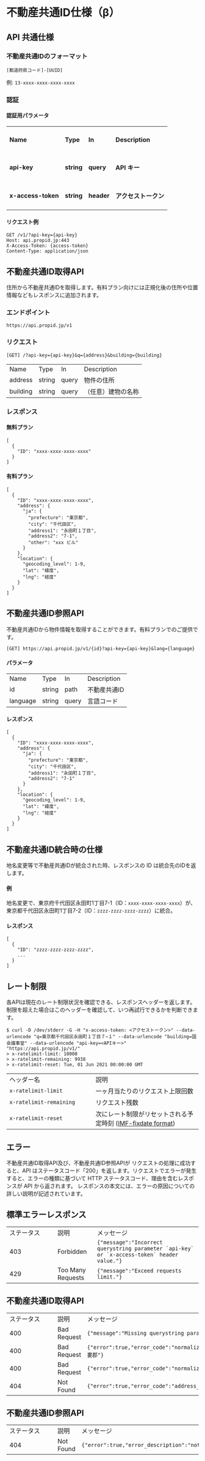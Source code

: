 # 不動産共通ID仕様（β）


## API 共通仕様


### 不動産共通IDのフォーマット

```
[都道府県コード]-[UUID]
```

例: `13-xxxx-xxxx-xxxx-xxxx`


### 認証


#### 認証用パラメータ


<table>
  <tr>
   <td><h4>Name</h4>


   </td>
   <td>
<h4>Type</h4>


   </td>
   <td>
<h4>In</h4>


   </td>
   <td>
<h4>Description</h4>


   </td>
  </tr>
  <tr>
   <td>
<h4>api-key</h4>


   </td>
   <td>
<h4>string</h4>


   </td>
   <td>
<h4>query</h4>


   </td>
   <td>
<h4>API キー</h4>


   </td>
  </tr>
  <tr>
   <td>
<h4>x-access-token</h4>


   </td>
   <td>
<h4>string</h4>


   </td>
   <td>
<h4>header</h4>


   </td>
   <td>
<h4>アクセストークン</h4>


   </td>
  </tr>
</table>



#### リクエスト例


```
GET /v1/?api-key={api-key}
Host: api.propid.jp:443
X-Access-Token: {access-token}
Content-Type: application/json
```


## 不動産共通ID取得API

住所から不動産共通IDを取得します。有料プラン向けには正規化後の住所や位置情報などもレスポンスに追加されます。


### エンドポイント


```
https://api.propid.jp/v1
```



### リクエスト


```
[GET] /?api-key={api-key}&q={address}&building={building}
```

<table>
  <tr>
   <td>
Name
   </td>
   <td>Type
   </td>
   <td>In
   </td>
   <td>Description
   </td>
  </tr>
  <tr>
   <td>address
   </td>
   <td>string
   </td>
   <td>query
   </td>
   <td>物件の住所
   </td>
  </tr>
  <tr>
   <td>building
   </td>
   <td>string
   </td>
   <td>query
   </td>
   <td>（任意）建物の名称
   </td>
  </tr>
</table>



### レスポンス


#### 無料プラン


```
[
  {
    "ID": "xxxx-xxxx-xxxx-xxxx"
  }
]
```



#### 有料プラン


```
[
  {
    "ID": "xxxx-xxxx-xxxx-xxxx",
    "address": {
      "ja": {
        "prefecture": "東京都",
        "city": "千代田区",
        "address1": "永田町１丁目",
        "address2": "7-1",
        "other": "xxx ビル"
      }
    },
    "location": {
      "geocoding_level": 1-9,
      "lat": "緯度",
      "lng": "経度"
    }
  }
]
```

## 不動産共通ID参照API

不動産共通IDから物件情報を取得することができます。有料プランでのご提供です。


```
[GET] https://api.propid.jp/v1/{id}?api-key={api-key}&lang={language}
```



#### パラメータ

<table>
  <tr>
    <td>Name</td>
    <td>Type</td>
    <td>In</td>
    <td>Description</td>
  </tr>
  <tr>
    <td> id</td>
    <td>string</td>
    <td>path</td>
    <td>不動産共通ID</td>
  </tr>
  <tr>
    <td>language</td>
    <td>string</td>
    <td>query</td>
    <td>言語コード</td>
  </tr>
</table>


#### レスポンス


```
[
  {
    "ID": "xxxx-xxxx-xxxx-xxxx",
    "address": {
      "ja": {
        "prefecture": "東京都",
        "city": "千代田区",
        "address1": "永田町１丁目",
        "address2": "7-1"
      }
    },
    "location": {
      "geocoding_level": 1-9,
      "lat": "緯度",
      "lng": "経度"
    }
  }
]
```



## 不動産共通ID統合時の仕様

地名変更等で不動産共通IDが統合された時、レスポンスの ID は統合先のIDを返します。


#### 例

地名変更で、東京府千代田区永田町1丁目7-1（ID：`xxxx-xxxx-xxxx-xxxx`）が、東京都千代田区永田町1丁目7-2（ID：`zzzz-zzzz-zzzz-zzzz`）に統合。


#### レスポンス


```
[
  {
    "ID": "zzzz-zzzz-zzzz-zzzz",
    ...
  }
]
```

## レート制限

各APIは現在のレート制限状況を確認できる、レスポンスヘッダーを返します。制限を超えた場合はこのヘッダーを確認して、いつ再試行できるかを判断できます。

```
$ curl -D /dev/stderr -G -H "x-access-token: <アクセストークン>" --data-urlencode "q=東京都千代田区永田町１丁目７−１" --data-urlencode "building=国会議事堂" --data-urlencode "api-key=<APIキー>" "https://api.propid.jp/v1/"
> x-ratelimit-limit: 10000
> x-ratelimit-remaining: 9938
> x-ratelimit-reset: Tue, 01 Jun 2021 00:00:00 GMT
```

<table>
  <tr>
    <td style="min-width: 210px;">ヘッダー名</td>
    <td>説明</td>
  </tr>
  <tr>
    <td style="min-width: 210px;"><code>x-ratelimit-limit</code></td>
    <td>一ヶ月当たりのリクエスト上限回数</td>
  </tr>
  <tr>
    <td style="min-width: 210px;"><code>x-ratelimit-remaining</code></td>
    <td>リクエスト残数</td>
  </tr>
  <tr>
    <td style="min-width: 210px;"><code>x-ratelimit-reset</code></td>
    <td>次にレート制限がリセットされる予定時刻 (<a href="https://tools.ietf.org/id/draft-polli-ratelimit-headers-00.html#ratelimit-reset-header" target="_blank" rel="noopener noreferrer">IMF-fixdate format</a>)</td>
  </tr>
</table>


## エラー

不動産共通ID取得API及び、不動産共通ID参照APIが リクエストの処理に成功すると、API はステータスコード「200」を返します。リクエストでエラーが発生すると、エラーの種類に基づいて HTTP ステータスコード、理由を含むレスポンスが API から返されます。 レスポンスの本文には、エラーの原因についての詳しい説明が記述されています。

## 標準エラーレスポンス
<table>
  <tr>
    <td style="min-width: 110px;">ステータス</td>
    <td>説明</td>
    <td>メッセージ</td>
  </tr>
  <tr>
    <td>403</td>
    <td>Forbidden</td>
    <td><code>{"message":"Incorrect querystring parameter `api-key` or `x-access-token` header value."}</code></td>
  </tr>
  <tr>
    <td>429</td>
    <td>Too Many Requests</td>
    <td><code>{"message":"Exceed requests limit."}</code></td>
  </tr>
</table>


## 不動産共通ID取得API

<table>
  <tr>
    <td style="min-width: 110px;">ステータス</td>
    <td>説明</td>
    <td>メッセージ</td>
  </tr>
  <tr>
    <td>400</td>
    <td>Bad Request</td>
    <td><code>{"message":"Missing querystring parameter `q`."}</code></td>
  </tr>
  <tr>
    <td>400</td>
    <td>Bad Request</td>
    <td><code>{"error":true,"error_code":"normalization_failed","error_code_detail":"city_not_recognized","address":"和歌山県東牟婁郡"}</code></td>
  </tr>
  <tr>
    <td>400</td>
    <td>Bad Request</td>
    <td><code>{"error":true,"error_code":"normalization_failed","error_code_detail":"prefecture_not_recognized","address":"XXX"}</code></td>
  </tr>
  <tr>
    <td>404</td>
    <td>Not Found</td>
    <td><code>{"error":true,"error_code":"address_not_verified","address":"XXX"}</code></td>
  </tr>
</table>


## 不動産共通ID参照API

<table>
  <tr>
    <td style="min-width: 110px;">ステータス</td>
    <td>説明</td>
    <td>メッセージ</td>
  </tr>
  <tr>
    <td>404</td>
    <td>Not Found</td>
    <td><code>{"error":true,"error_description":"not_found"}</code></td>
  </tr>
</table>
